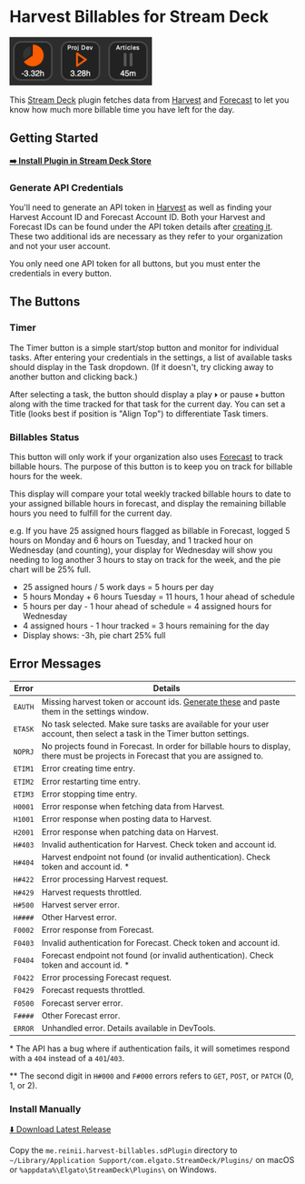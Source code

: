 # Harvest Billables for Stream Deck

![](docs/icons.png)

This [Stream Deck][stream-deck] plugin fetches data from [Harvest][harvest] and [Forecast][forecast]
to let you know how much more billable time you have left for the day.

## Getting Started

**[:arrow_right: Install Plugin in Stream Deck Store][store-page]**

### Generate API Credentials

You'll need to generate an API token in [Harvest][harvest-api] as well
as finding your Harvest Account ID and Forecast Account ID. Both your Harvest and Forecast IDs
can be found under the API token details after [creating it][harvest-api]. These two additional
ids are necessary as they refer to your organization and not your user account.

You only need one API token for all buttons, but you must enter the credentials in every button.

## The Buttons

### Timer

The Timer button is a simple start/stop button and monitor for individual tasks. After entering
your credentials in the settings, a list of available tasks should display in the Task dropdown.
(If it doesn't, try clicking away to another button and clicking back.)

After selecting a task, the button should display a play `⏵` or pause `⏸` button along with the time
tracked for that task for the current day. You can set a Title (looks best if position is "Align
Top") to differentiate Task timers.

### Billables Status

This button will only work if your organization also uses [Forecast][forecast] to track billable
hours. The purpose of this button is to keep you on track for billable hours for the week.

This display will compare your total weekly tracked billable hours to date to your assigned
billable hours in forecast, and display the remaining billable hours you need to fulfill for the
current day.

e.g. If you have 25 assigned hours flagged as billable in Forecast, logged 5 hours on Monday
and 6 hours on Tuesday, and 1 tracked hour on Wednesday (and counting), your display for Wednesday
will show you needing to log another 3 hours to stay on track for the week, and the pie chart
will be 25% full.

- 25 assigned hours / 5 work days = 5 hours per day
- 5 hours Monday + 6 hours Tuesday = 11 hours, 1 hour ahead of schedule
- 5 hours per day - 1 hour ahead of schedule = 4 assigned hours for Wednesday
- 4 assigned hours - 1 hour tracked = 3 hours remaining for the day
- Display shows: -3h, pie chart 25% full

## Error Messages

Error|Details
---|---
`EAUTH`|Missing harvest token or account ids. [Generate these][harvest-api] and paste them in the settings window.
`ETASK`|No task selected. Make sure tasks are available for your user account, then select a task in the Timer button settings.
`NOPRJ`|No projects found in Forecast. In order for billable hours to display, there must be projects in Forecast that you are assigned to.
`ETIM1`|Error creating time entry.
`ETIM2`|Error restarting time entry.
`ETIM3`|Error stopping time entry.
`H0001`|Error response when fetching data from Harvest.
`H1001`|Error response when posting data to Harvest.
`H2001`|Error response when patching data on Harvest.
`H#403`|Invalid authentication for Harvest. Check token and account id.
`H#404`|Harvest endpoint not found (or invalid authentication). Check token and account id. \*
`H#422`|Error processing Harvest request.
`H#429`|Harvest requests throttled.
`H#500`|Harvest server error.
`H####`|Other Harvest error.
`F0002`|Error response from Forecast.
`F0403`|Invalid authentication for Forecast. Check token and account id.
`F0404`|Forecast endpoint not found (or invalid authentication). Check token and account id. \*
`F0422`|Error processing Forecast request.
`F0429`|Forecast requests throttled.
`F0500`|Forecast server error.
`F####`|Other Forecast error.
`ERROR`|Unhandled error. Details available in DevTools.

\* The API has a bug where if authentication fails, it will sometimes respond
with a `404` instead of a `401`/`403`.

\*\* The second digit in `H#000` and `F#000` errors refers to `GET`, `POST`, or `PATCH` (0, 1, or 2).

### Install Manually

[:arrow_down: Download Latest Release][download-latest]

Copy the `me.reinii.harvest-billables.sdPlugin` directory to
`~/Library/Application Support/com.elgato.StreamDeck/Plugins/` on macOS or
`%appdata%\Elgato\StreamDeck\Plugins\` on Windows.

[store-page]: https://apps.elgato.com/plugins/me.reinii.harvest-billables
[download-latest]: https://github.com/reiniiriarios/stream-deck-billables-harvest/releases/latest
[stream-deck]: https://www.elgato.com/en/welcome-to-stream-deck
[harvest]: https://www.getharvest.com/
[forecast]: https://www.getharvest.com/forecast
[harvest-api]: https://id.getharvest.com/developers
